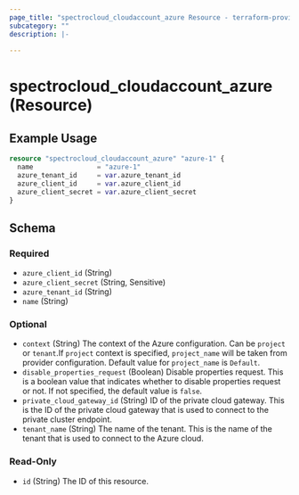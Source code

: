 ```yaml
---
page_title: "spectrocloud_cloudaccount_azure Resource - terraform-provider-spectrocloud"
subcategory: ""
description: |-
  
---
```


# spectrocloud_cloudaccount_azure (Resource)

  

## Example Usage

```terraform
resource "spectrocloud_cloudaccount_azure" "azure-1" {
  name                = "azure-1"
  azure_tenant_id     = var.azure_tenant_id
  azure_client_id     = var.azure_client_id
  azure_client_secret = var.azure_client_secret
}
```


<!-- schema generated by tfplugindocs -->
## Schema

### Required

- `azure_client_id` (String)
- `azure_client_secret` (String, Sensitive)
- `azure_tenant_id` (String)
- `name` (String)

### Optional

- `context` (String) The context of the Azure configuration. Can be `project` or `tenant`.If `project` context is specified, `project_name` will be taken from provider configuration. Default value for `project_name` is `Default`.
- `disable_properties_request` (Boolean) Disable properties request. This is a boolean value that indicates whether to disable properties request or not. If not specified, the default value is `false`.
- `private_cloud_gateway_id` (String) ID of the private cloud gateway. This is the ID of the private cloud gateway that is used to connect to the private cluster endpoint.
- `tenant_name` (String) The name of the tenant. This is the name of the tenant that is used to connect to the Azure cloud.

### Read-Only

- `id` (String) The ID of this resource.